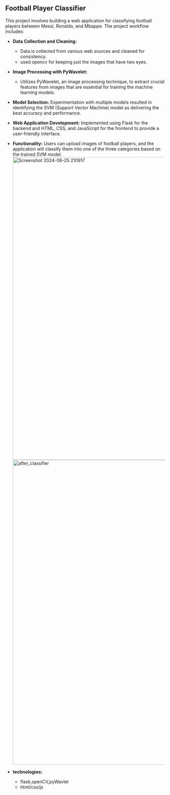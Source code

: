 ## Football Player Classifier

This project involves building a web application for classifying football players between Messi, Ronaldo, and Mbappe. The project workflow includes:

- **Data Collection and Cleaning:**

  - Data is collected from various web sources and cleaned for consistency.
  - used opencv for keeping just the images that have two eyes.
  
- **Image Processing with PyWavelet:**

  - Utilizes PyWavelet, an image processing technique, to extract crucial features from images that are essential for training the machine learning models.
  
- **Model Selection:** Experimentation with multiple models resulted in identifying the SVM (Support Vector Machine) model as delivering the best accuracy and performance.
  
- **Web Application Development:** Implemented using Flask for the backend and HTML, CSS, and JavaScript for the frontend to provide a user-friendly interface.
  
- **Functionality:** Users can upload images of football players, and the application will classify them into one of the three categories based on the trained SVM model.
  <img width="954" alt="Screenshot 2024-06-25 210917" src="https://github.com/oussamasoummar/football-player-classifier/assets/125143323/1c5d734b-9a2b-44e3-94b1-7f00d4ecc04f">
  <img width="960" alt="after_classifier" src="https://github.com/oussamasoummar/football-player-classifier/assets/125143323/bd3baacb-def4-4b57-9e68-91d44ac13d75">
- **technologies:**
  - flask,openCV,pyWavlet
  - html/css/js


